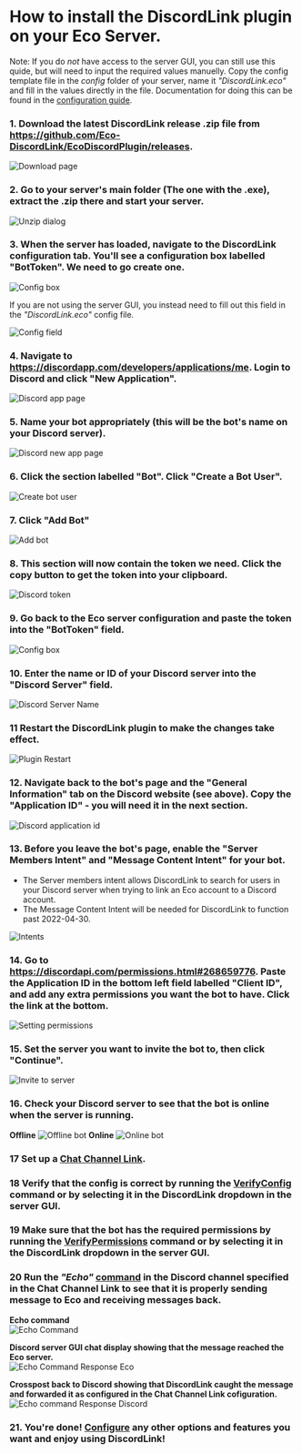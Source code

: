 # How to install the DiscordLink plugin on your Eco Server.

Note: If you do _*not*_ have access to the server GUI, you can still use this quide, but will need to input the required values manuelly. Copy the config template file in the _config_ folder of your server, name it _"DiscordLink.eco"_ and fill in the values directly in the file. Documentation for doing this can be found in the [configuration guide](ConfigurationNoGUI.md).

### 1. Download the latest DiscordLink release .zip file from <https://github.com/Eco-DiscordLink/EcoDiscordPlugin/releases>.

![Download page](images/installation/download_page.png)

### 2. Go to your server's main folder (The one with the .exe), extract the .zip there and start your server.

![Unzip dialog](images/installation/unzip.png)

### 3. When the server has loaded, navigate to the DiscordLink configuration tab. You'll see a configuration box labelled "BotToken". We need to go create one.

![Config box](images/installation/bot_token.png)

If you are not using the server GUI, you instead need to fill out this field in the _"DiscordLink.eco"_ config file.

![Config field](images/installation/config_field.png)

### 4. Navigate to <https://discordapp.com/developers/applications/me>. Login to Discord and click "New Application".

![Discord app page](images/installation/discord_app.png)

### 5. Name your bot appropriately (this will be the bot's name on your Discord server).

![Discord new app page](images/installation/new_app.png)

### 6. Click the section labelled "Bot". Click "Create a Bot User".

![Create bot user](images/installation/create_bot_user.png)

### 7. Click "Add Bot"

![Add bot](images/installation/add_bot.png)

### 8. This section will now contain the token we need. Click the copy button to get the token into your clipboard.

![Discord token](images/installation/token.png)

### 9. Go back to the Eco server configuration and paste the token into the "BotToken" field.

![Config box](images/installation/bot_token.png)

### 10. Enter the name or ID of your Discord server into the "Discord Server" field.

![Discord Server Name](images/installation/server_name.png)

### 11 Restart the DiscordLink plugin to make the changes take effect.

![Plugin Restart](images/installation/plugin_restart.png)

### 12. Navigate back to the bot's page and the "General Information" tab on the Discord website (see above). Copy the "Application ID" - you will need it in the next section.

![Discord application id](images/installation/application_id.png)

### 13. Before you leave the bot's page, enable the "Server Members Intent" and "Message Content Intent" for your bot.
* The Server members intent allows DiscordLink to search for users in your Discord server when trying to link an Eco account to a Discord account.
* The Message Content Intent will be needed for DiscordLink to function past 2022-04-30.

![Intents](images/installation/intents.png)

### 14. Go to <https://discordapi.com/permissions.html#268659776>. Paste the Application ID in the bottom left field labelled "Client ID", and add any extra permissions you want the bot to have. Click the link at the bottom.

![Setting permissions](images/installation/permissions_setup.png)

### 15. Set the server you want to invite the bot to, then click "Continue".

![Invite to server](images/installation/invite_bot.png)

### 16. Check your Discord server to see that the bot is online when the server is running.
**Offline**
![Offline bot](images/installation/offline_bot.png)
**Online**
![Online bot](images/installation/online_bot.png)

### 17 Set up a [Chat Channel Link](ConfigurationGUI.md).

### 18 Verify that the config is correct by running the [VerifyConfig](#Commands.md) command or by selecting it in the DiscordLink dropdown in the server GUI.

### 19 Make sure that the bot has the required permissions by running the [VerifyPermissions](#Commands.md) command or by selecting it in the DiscordLink dropdown in the server GUI.

### 20 Run the _"Echo"_ [command](#Commands.md) in the Discord channel specified in the Chat Channel Link to see that it is properly sending message to Eco and receiving messages back. 

**Echo command**  
![Echo Command](images/installation/echo_command.png)  

**Discord server GUI chat display showing that the message reached the Eco server.**  
![Echo Command Response Eco](images/installation/echo_eco.png)  

**Crosspost back to Discord showing that DiscordLink caught the message and forwarded it as configured in the Chat Channel Link cofiguration.**  
![Echo command Response Discord](images/installation/echo_discord.png)  

### 21. You're done! [Configure](ConfigurationGUI.md) any other options and features you want and enjoy using DiscordLink!  
